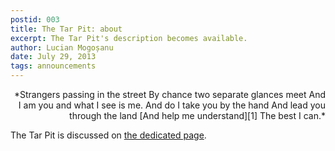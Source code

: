 ```yaml
---
postid: 003
title: The Tar Pit: about
excerpt: The Tar Pit's description becomes available.
author: Lucian Mogoșanu
date: July 29, 2013
tags: announcements
---
```


<p style="text-align: right">
*Strangers passing in the street  
By chance two separate glances meet  
And I am you and what I see is me.  
And do I take you by the hand  
And lead you through the land  
[And help me understand][1]  
The best I can.*</p>

The Tar Pit is discussed on [the dedicated page][2].

[1]: https://www.youtube.com/watch?v=PGwPSPIhohk
[2]: /about.html

